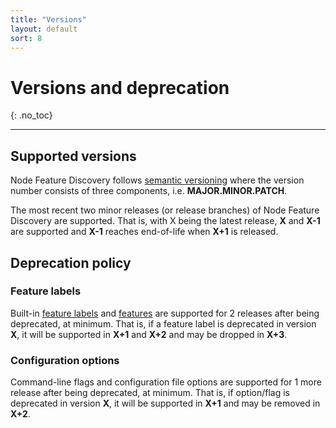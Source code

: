 ```yaml
---
title: "Versions"
layout: default
sort: 8
---
```


# Versions and deprecation
{: .no_toc}

---

## Supported versions

Node Feature Discovery follows [semantic versioning](https://semver.org/) where
the version number consists of three components, i.e. **MAJOR.MINOR.PATCH**.

The most recent two minor releases (or release branches) of Node Feature
Discovery are supported. That is, with X being the latest release, **X** and **X-1**
are supported and **X-1** reaches end-of-life when **X+1** is released.

## Deprecation policy

### Feature labels

Built-in [feature labels](../usage/features.md) and
[features](../usage/customization-guide.html#available-features) are supported
for 2 releases after being deprecated, at minimum. That is, if a feature label
is deprecated in version **X**, it will be supported in **X+1** and **X+2** and
may be dropped in **X+3**.

### Configuration options

Command-line flags and configuration file options are supported for 1 more
release after being deprecated, at minimum. That is, if option/flag is
deprecated in version **X**, it will be supported in **X+1** and may be removed
in **X+2**.
